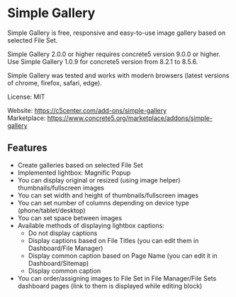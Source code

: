 # Simple Gallery

Simple Gallery is free, responsive and easy-to-use image gallery based on selected File Set.

Simple Gallery 2.0.0 or higher requires concrete5 version 9.0.0 or higher.
Use Simple Gallery 1.0.9 for concrete5 version from 8.2.1 to 8.5.6.

Simple Gallery was tested and works with modern browsers (latest versions of chrome, firefox, safari, edge).

License: MIT

Website: https://c5center.com/add-ons/simple-gallery<br/>
Marketplace: https://www.concrete5.org/marketplace/addons/simple-gallery


## Features

- Create galleries based on selected File Set
- Implemented lightbox: Magnific Popup
- You can display original or resized (using image helper) thumbnails/fullscreen images
- You can set width and height of thumbnails/fullscreen images
- You can set number of columns depending on device type (phone/tablet/desktop)
- You can set space between images
- Available methods of displaying lightbox captions:
  - Do not display captions
  - Display captions based on File Titles (you can edit them in Dashboard/File Manager)
  - Display common caption based on Page Name (you can edit it in Dashboard/Sitemap)
  - Display common caption
- You can order/assigning images to File Set in File Manager/File Sets dashboard pages (link to them is displayed while editing block)